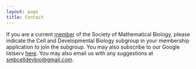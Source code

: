```yaml
---
layout: page
title: Contact
---
```


If you are a current [member](https://www.smb.org/categories/) of the Society of Mathematical Biology, please indicate the Cell and Developmental Biology subgroup in your membership application to join the subgroup.
You may also subscribe to our Google listserv [here](https://groups.google.com/g/smb_devbio_subgroup).
You may also email us with any suggestions at [smbcelldevbio@gmail.com](smbcelldevbio@gmail.com).
